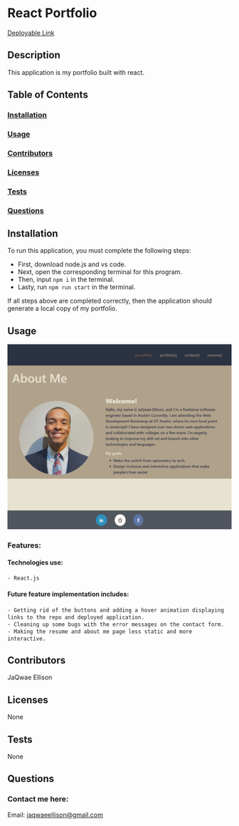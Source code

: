 # React Portfolio
[Deployable Link](https://JaQwae.github.io/React-Portfolio)
## Description
This application is my portfolio built with react.

## Table of Contents
### [Installation](#installation)
### [Usage](#usage)
### [Contributors](#contributors)
### [Licenses](#licenses)
### [Tests](#tests)
### [Questions](#questions)

## Installation
To run this application, you must complete the following steps:
  - First, download node.js and vs code.
  - Next, open the corresponding terminal for this program.
  - Then, input  ```npm i```  in the terminal.
  - Lasty, run ```npm run start``` in the terminal.
  
  If all steps above are completed correctly, then the application should generate a local copy of my portfolio.

## Usage

![portfolio screenshot of about me page](./images/react-portfolio-screenshot.png)
### Features:

#### Technologies use:
    - React.js
	
#### Future feature implementation includes:

	- Getting rid of the buttons and adding a hover animation displaying links to the repo and deployed application.
	- Cleaning up some bugs with the error messages on the contact form.
	- Making the resume and about me page less static and more interactive.


## Contributors
JaQwae Ellison

## Licenses
None

## Tests
None 

## Questions
### Contact me here:
Email: jaqwaeellison@gmail.com
